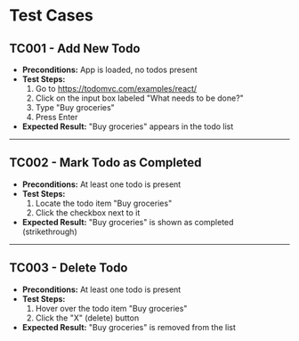# Test Cases

## TC001 - Add New Todo

- **Preconditions:** App is loaded, no todos present
- **Test Steps:**
  1. Go to https://todomvc.com/examples/react/
  2. Click on the input box labeled "What needs to be done?"
  3. Type "Buy groceries"
  4. Press Enter
- **Expected Result:** "Buy groceries" appears in the todo list

---

## TC002 - Mark Todo as Completed

- **Preconditions:** At least one todo is present
- **Test Steps:**
  1. Locate the todo item "Buy groceries"
  2. Click the checkbox next to it
- **Expected Result:** "Buy groceries" is shown as completed (strikethrough)

---

## TC003 - Delete Todo

- **Preconditions:** At least one todo is present
- **Test Steps:**
  1. Hover over the todo item "Buy groceries"
  2. Click the "X" (delete) button
- **Expected Result:** "Buy groceries" is removed from the list
